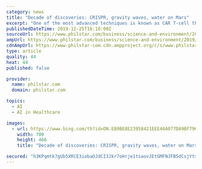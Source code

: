 ```yaml
---
category: news
title: "Decade of discoveries: CRISPR, gravity waves, water on Mars"
excerpt: "One of the most advanced techniques is known as CAR T-cell therapy, in which a patient’s T-cells – part of their immune ... Machine learning – what we most commonly mean when talking about “artificial intelligence” – came into its own in the 2010s. Using statistics to identify patterns in vast datasets, machine learning today ..."
publishedDateTime: 2019-12-25T16:10:00Z
sourceUrl: https://www.philstar.com/business/science-and-environment/2019/12/26/1979811/decade-discoveries-crispr-gravity-waves-water-mars
ampUrl: https://www.philstar.com/business/science-and-environment/2019/12/26/1979811/decade-discoveries-crispr-gravity-waves-water-mars/amp/
cdnAmpUrl: https://www-philstar-com.cdn.ampproject.org/c/s/www.philstar.com/business/science-and-environment/2019/12/26/1979811/decade-discoveries-crispr-gravity-waves-water-mars/amp/
type: article
quality: 44
heat: 44
published: false

provider:
  name: philstar.com
  domain: philstar.com

topics:
  - AI
  - AI in Healthcare

images:
  - url: https://www.bing.com/th?id=ON.EB9BE8E23958421EEE46A077DA9BF796
    width: 700
    height: 466
    title: "Decade of discoveries: CRISPR, gravity waves, water on Mars"

secured: "h3KPqmtk7gUb5XRCE3iobaOJdCI3Jkr7oHrje1tsaovJEtGMFNJFB5dCsjYtsT4xMpQiXrL4Az+/oMInS4G4pN7R6aiNPY+2O2RZzSFOPKYPnjoi9kZRQHyOdd+0iHNLl1W6Altu4xIReOyM+IJHaRZvn02ddS1HvBdyYpP0hyim5hguvF9+tnoEboCo9r3B5Fz+8kBP3vozvdOtzcPa81fCJ+t+rFHpLFsEFjIO1w+4+uPBKtLwMkJMdIp5SJkq1DxtF5w3IygT96fMEI5HTQ==;diczikjvYrKAM/a0BF8uyw=="
---
```


